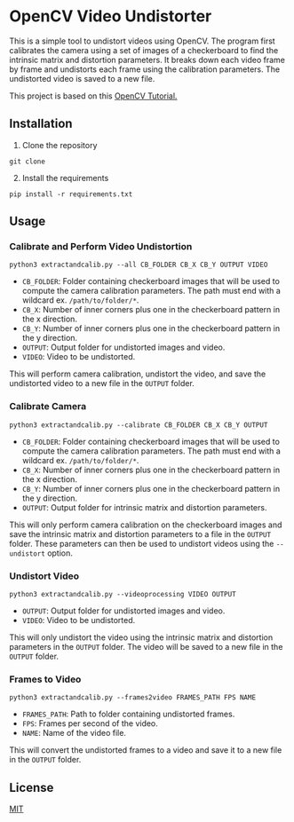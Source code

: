 # OpenCV Video Undistorter
This is a simple tool to undistort videos using OpenCV. The program first calibrates the camera using a set of images of a checkerboard to find the intrinsic matrix and distortion parameters. It breaks down each video frame by frame and undistorts each frame using the calibration parameters. The undistorted video is saved to a new file. 

This project is based on this [OpenCV Tutorial.](https://docs.opencv.org/4.x/dc/dbb/tutorial_py_calibration.html)

## Installation
1) Clone the repository

``git clone ``

2) Install the requirements

``pip install -r requirements.txt``

## Usage
### Calibrate and Perform Video Undistortion
``python3 extractandcalib.py --all CB_FOLDER CB_X CB_Y OUTPUT VIDEO``

* ``CB_FOLDER``: Folder containing checkerboard images that will be used to compute the camera calibration parameters. The path must end with a wildcard ex. ``/path/to/folder/*``.
* ``CB_X``: Number of inner corners plus one in the checkerboard pattern in the x direction.
* ``CB_Y``: Number of inner corners plus one in the checkerboard pattern in the y direction.
* ``OUTPUT``: Output folder for undistorted images and video.
* ``VIDEO``: Video to be undistorted.

This will perform camera calibration, undistort the video, and save the undistorted video to a new file in the ``OUTPUT`` folder.

### Calibrate Camera
``python3 extractandcalib.py --calibrate CB_FOLDER CB_X CB_Y OUTPUT``
* ``CB_FOLDER``: Folder containing checkerboard images that will be used to compute the camera calibration parameters. The path must end with a wildcard ex. ``/path/to/folder/*``.
* ``CB_X``: Number of inner corners plus one in the checkerboard pattern in the x direction.
* ``CB_Y``: Number of inner corners plus one in the checkerboard pattern in the y direction.
* ``OUTPUT``: Output folder for intrinsic matrix and distortion parameters.

This will only perform camera calibration on the checkerboard images and save the intrinsic matrix and distortion parameters to a file in the ``OUTPUT`` folder. These parameters can then be used to undistort videos using the ``--undistort`` option.

### Undistort Video
``python3 extractandcalib.py --videoprocessing VIDEO OUTPUT``
* ``OUTPUT``: Output folder for undistorted images and video.
* ``VIDEO``: Video to be undistorted.

This will only undistort the video using the intrinsic matrix and distortion parameters in the ``OUTPUT`` folder. The video will be saved to a new file in the ``OUTPUT`` folder.

### Frames to Video
``python3 extractandcalib.py --frames2video FRAMES_PATH FPS NAME``
* ``FRAMES_PATH``: Path to folder containing undistorted frames.
* ``FPS``: Frames per second of the video.
* ``NAME``: Name of the video file.

This will convert the undistorted frames to a video and save it to a new file in the ``OUTPUT`` folder.

## License
[MIT](LICENSE)
